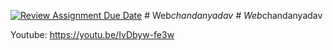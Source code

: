 [![Review Assignment Due Date](https://classroom.github.com/assets/deadline-readme-button-24ddc0f5d75046c5622901739e7c5dd533143b0c8e959d652212380cedb1ea36.svg)](https://classroom.github.com/a/sU8Qvgwb)
#   W e b _ c h a n d a n y a d a v 
 
 #   W e b _ c h a n d a n y a d a v 

Youtube: https://youtu.be/IvDbyw-fe3w
 
 
